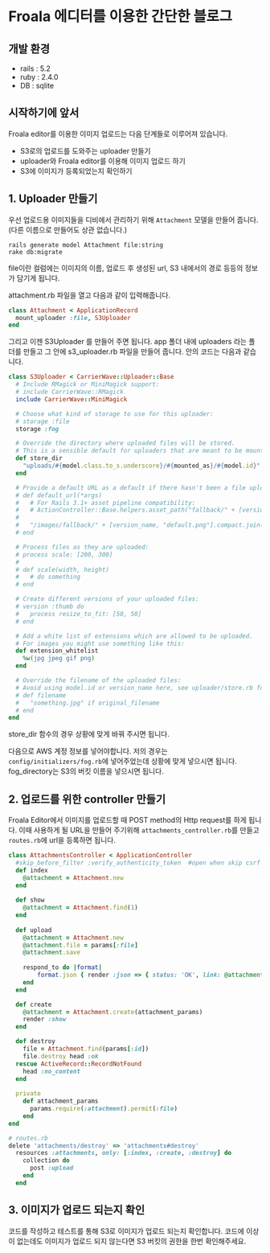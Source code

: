 # Froala 에디터를 이용한 간단한 블로그

## 개발 환경
* rails : 5.2
* ruby : 2.4.0
* DB : sqlite

## 시작하기에 앞서
Froala editor를 이용한 이미지 업로드는 다음 단계들로 이루어져 있습니다.
* S3로의 업로드를 도와주는 uploader 만들기
* uploader와 Froala editor를 이용해 이미지 업로드 하기
* S3에 이미지가 등록되었는지 확인하기

## 1. Uploader 만들기
우선 업로드용 이미지들을 디비에서 관리하기 위해 `Attachment` 모델을 만들어 줍니다. (다른 이름으로 만들어도 상관 없습니다.)
```
rails generate model Attachment file:string
rake db:migrate
```
file이란 컬럼에는 이미지의 이름, 업로드 후 생성된 url, S3 내에서의 경로 등등의 정보가 담기게 됩니다.

attachment.rb 파일을 열고 다음과 같이 입력해줍니다.
```ruby
class Attachment < ApplicationRecord
  mount_uploader :file, S3Uploader
end
```
그리고 이젠 S3Uploader 를 만들어 주면 됩니다. app 폴더 내에 uploaders 라는 폴더를 만들고 그 안에 s3_uploader.rb 파일을 만들어 줍니다. 안의 코드는 다음과 같습니다.
```ruby
class S3Uploader < CarrierWave::Uploader::Base
  # Include RMagick or MiniMagick support:
  # include CarrierWave::RMagick
  include CarrierWave::MiniMagick

  # Choose what kind of storage to use for this uploader:
  # storage :file
  storage :fog

  # Override the directory where uploaded files will be stored.
  # This is a sensible default for uploaders that are meant to be mounted:
  def store_dir
    "uploads/#{model.class.to_s.underscore}/#{mounted_as}/#{model.id}"
  end

  # Provide a default URL as a default if there hasn't been a file uploaded:
  # def default_url(*args)
  #   # For Rails 3.1+ asset pipeline compatibility:
  #   # ActionController::Base.helpers.asset_path("fallback/" + [version_name, "default.png"].compact.join('_'))
  #
  #   "/images/fallback/" + [version_name, "default.png"].compact.join('_')
  # end

  # Process files as they are uploaded:
  # process scale: [200, 300]
  #
  # def scale(width, height)
  #   # do something
  # end

  # Create different versions of your uploaded files:
  # version :thumb do
  #   process resize_to_fit: [50, 50]
  # end

  # Add a white list of extensions which are allowed to be uploaded.
  # For images you might use something like this:
  def extension_whitelist
    %w(jpg jpeg gif png)
  end

  # Override the filename of the uploaded files:
  # Avoid using model.id or version_name here, see uploader/store.rb for details.
  # def filename
  #   "something.jpg" if original_filename
  # end
end
```
store_dir 함수의 경우 상황에 맞게 바꿔 주시면 됩니다. 

다음으로 AWS 계정 정보를 넣어야합니다. 저의 경우는 `config/initializers/fog.rb`에 넣어주었는데 상황에 맞게 넣으시면 됩니다. fog_directory는 S3의 버킷 이름을 넣으시면 됩니다.

## 2. 업로드를 위한 controller 만들기
Froala Editor에서 이미지를 업로드할 때 POST method의 Http request를 하게 됩니다. 이때 사용하게 될 URL을 만들어 주기위해 `attachments_controller.rb`를 만들고 `routes.rb`에 url을 등록하면 됩니다.

```ruby
class AttachmentsController < ApplicationController
  #skip_before_filter :verify_authenticity_token  #open when skip csrf token verify
  def index
    @attachment = Attachment.new
  end
  
  def show
    @attachment = Attachment.find(1)
  end
  
  def upload
    @attachment = Attachment.new
    @attachment.file = params[:file]
    @attachment.save
    
    respond_to do |format|
        format.json { render :json => { status: 'OK', link: @attachment.file.url}}
    end
  end

  def create
    @attachment = Attachment.create(attachment_params)
    render :show
  end

  def destroy 
    file = Attachment.find(params[:id]) 
    file.destroy head :ok 
  rescue ActiveRecord::RecordNotFound 
    head :no_content 
  end 
  
  private
    def attachment_params
      params.require(:attachment).permit(:file)
    end
end
```

```ruby
# routes.rb
delete 'attachments/destroy' => 'attachments#destroy' 
  resources :attachments, only: [:index, :create, :destroy] do 
    collection do 
      post :upload 
    end 
  end
```

## 3. 이미지가 업로드 되는지 확인
코드를 작성하고 테스트를 통해 S3로 이미지가 업로드 되는지 확인합니다. 코드에 이상이 없는데도 이미지가 업로드 되지 않는다면 S3 버킷의 권한을 한번 확인해주세요.



